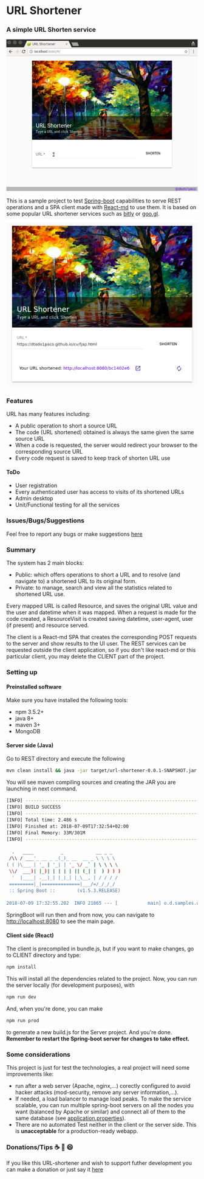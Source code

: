 # URL Shortener

### A simple URL Shorten service 

![URLShortener](https://github.com/dtodo1paco/url-shortener/raw/master/images/demo.gif)

This is a sample project to test [Spring-boot](https://spring.io/projects/spring-boot) capabilities to serve REST operations and a SPA client made with [React-md](https://react-md.mlaursen.com/) to use them.
It is based on some popular URL shortener services such as [bitly](https://bitly.com/) or [goo.gl](https://goo.gl/).

![URLShortener](https://github.com/dtodo1paco/url-shortener/raw/master/images/image_1.png)

### Features

URL has many features including:
- A public operation to short a source URL
- The code (URL shortened) obtained is always the same given the same source URL
- When a code is requested, the server would redirect your browser to the corresponding source URL
- Every code request is saved to keep track of shorten URL use

#### ToDo
- User registration
- Every authenticated user has access to visits of its shortened URLs
- Admin desktop
- Unit/Functional testing for all the services

### Issues/Bugs/Suggestions
Feel free to report any bugs or make suggestions [here](https://github.com/dtodo1paco/url-shortener/issues)

### Summary
The system has 2 main blocks:
- Public: which offers operations to short a URL and to resolve (and navigate to) a shortened URL to its original form.
- Private: to manage, search and view all the statistics related to shortened URL use.

Every mapped URL is called Resource, and saves the original URL value and the user and datetime when it was mapped. When a request is made for the code created, a ResourceVisit is created saving datetime, user-agent, user (if present) and resource served.

The client is a React-md SPA that creates the corresponding POST requests to the server and show results to the UI user.
The REST services can be requested outside the client application, so if you don't like react-md or this particular client, you may delete the CLIENT part of the project.

### Setting up
#### Preinstalled software
Make sure you have installed the following tools:
- npm 3.5.2+
- java 8+
- maven 3+
- MongoDB

#### Server side (Java)
Go to REST directory and execute the following
```sh
mvn clean install && java -jar target/url-shortener-0.0.1-SNAPSHOT.jar 
```
You will see maven compiling sources and creating the JAR you are launching in next command. 
```sh
[INFO] ------------------------------------------------------------------------
[INFO] BUILD SUCCESS
[INFO] ------------------------------------------------------------------------
[INFO] Total time: 2.486 s
[INFO] Finished at: 2018-07-09T17:32:54+02:00
[INFO] Final Memory: 33M/301M
[INFO] ------------------------------------------------------------------------

  .   ____          _            __ _ _
 /\\ / ___'_ __ _ _(_)_ __  __ _ \ \ \ \
( ( )\___ | '_ | '_| | '_ \/ _` | \ \ \ \
 \\/  ___)| |_)| | | | | || (_| |  ) ) ) )
  '  |____| .__|_| |_|_| |_\__, | / / / /
 =========|_|==============|___/=/_/_/_/
 :: Spring Boot ::        (v1.5.3.RELEASE)

2018-07-09 17:32:55.202  INFO 21865 --- [           main] o.d.samples.urlshortener.MyApplication   : Starting MyApplication v0.0.1-SNAPSHOT on pac-Inspiron-5570 with PID 21865 (/BAR/WORKSPACE/SPRING/url-shortener/REST/target/url-shortener-0.0.1-SNAPSHOT.jar started by pac in /BAR/WORKSPACE/SPRING/url-shortener/REST)
```
SpringBoot will run then and from now, you can navigate to [http://localhost:8080](http://localhost:8080) to see the main page. 

#### Client side (React)
The client is precompiled in bundle.js, but if you want to make changes, go to CLIENT directory and type:
```sh
npm install
```
This will install all the dependencies related to the project. Now, you can run the server locally (for development purposes), with
```sh
npm run dev
```
And, when you're done, you can make
```sh
npm run prod
```
to generate a new build.js for the Server project. And you're done.
**Remember to restart the Spring-boot server for changes to take effect.**

### Some considerations
This project is just for test the technologies, a real project will need some improvements like:
- run after a web server (Apache, nginx,...) corectly configured to avoid hacker attacks (mod-security, remove any server information,...).
- If needed, a load balancer to manage load peaks. To make the service scalable, you can run multiple spring-boot servers on all the nodes you want (balanced by Apache or similar) and connect all of them to the same database (see [application.properties](https://github.com/dtodo1paco/url-shortener/REST/src/main/resources/application.properties)).
- There are no automated Test neither in the client or the server side. This is **unacceptable** for a production-ready webapp.

### Donations/Tips :coffee: :beer: :smile:
If you like this URL-shortener and wish to support futher development you can make a donation or just say it [here](https://dtodo1paco.github.io/cv/fjap.html)
